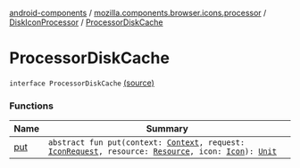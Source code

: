[android-components](../../../index.md) / [mozilla.components.browser.icons.processor](../../index.md) / [DiskIconProcessor](../index.md) / [ProcessorDiskCache](./index.md)

# ProcessorDiskCache

`interface ProcessorDiskCache` [(source)](https://github.com/mozilla-mobile/android-components/blob/master/components/browser/icons/src/main/java/mozilla/components/browser/icons/processor/DiskIconProcessor.kt#L17)

### Functions

| Name | Summary |
|---|---|
| [put](put.md) | `abstract fun put(context: `[`Context`](https://developer.android.com/reference/android/content/Context.html)`, request: `[`IconRequest`](../../../mozilla.components.browser.icons/-icon-request/index.md)`, resource: `[`Resource`](../../../mozilla.components.browser.icons/-icon-request/-resource/index.md)`, icon: `[`Icon`](../../../mozilla.components.browser.icons/-icon/index.md)`): `[`Unit`](https://kotlinlang.org/api/latest/jvm/stdlib/kotlin/-unit/index.html) |
